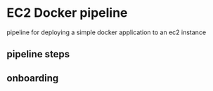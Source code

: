 # EC2 Docker pipeline

pipeline for deploying a simple docker application to an ec2 instance


## pipeline steps

## onboarding